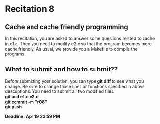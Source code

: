 Recitation 8
============

Cache and cache friendly programming
------------------------------------
In this recitation, you are asked to answer some questions related to cache in e1.c. Then you need to modify e2.c so that the program becomes more cache friendly. As usual, we provide you a Makefile to compile the programs.

What to submit and how to submit??
----------------------------------
Before submitting your solution, you can type **git diff** to see what you change. Be sure to change those lines or functions specified in above descriptions. You need to submit all two modified files.  
**git add e1.c e2.c**   
**git commit -m "r08"**  
**git push** 

**Deadline: Apr 19 23:59 PM**  

